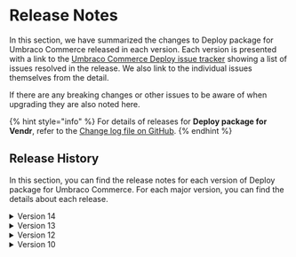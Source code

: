 # Release Notes

In this section, we have summarized the changes to Deploy package for Umbraco Commerce released in each version. Each version is presented with a link to the [Umbraco Commerce Deploy issue tracker](https://github.com/umbraco/Umbraco.Commerce.Deploy/issues) showing a list of issues resolved in the release. We also link to the individual issues themselves from the detail.

If there are any breaking changes or other issues to be aware of when upgrading they are also noted here.

{% hint style="info" %}
For details of releases for **Deploy package for Vendr**, refer to the [Change log file on GitHub](../../changelog-archive/package-deploy.md).
{% endhint %}

## Release History

In this section, you can find the release notes for each version of Deploy package for Umbraco Commerce. For each major version, you can find the details about each release.

<!-- <details>

<summary>Version</summary>

[**version**](link) **(date)**

* issue notes

</details> -->

<details>

<summary>Version 14</summary>

#### [14.1.1](https://github.com/umbraco/Umbraco.Commerce.Deploy/issues?q=is%3Aissue+is%3Aclosed+label%3Arelease%2F14.1.1) (October 24th 2024)

* Fixes Unexpected entity type `umbraco-commerce-country` error [#11](https://github.com/umbraco/Umbraco.Commerce.Deploy/issues/11).

#### 14.1.0 (September 30th 2024)

* Release for Umbraco Commerce v14.1.0 with Tax Calculation Methods support.

#### 14.0.0 (August 23rd 2024)

* Release for Umbraco v14.2.0 and Umbraco Commerce v14.0.0 support.

#### 14.0.0-rc1 (August 5th 2024)

* Initial conversion for  Umbraco v14.0.0 and Umbraco Commerce v14.0.0 support.

</details>

<details>

<summary>Version 13</summary>

#### [13.1.2](https://github.com/umbraco/Umbraco.Commerce.Deploy/issues?q=is%3Aissue+is%3Aclosed+label%3Arelease%2F13.1.2) (October 24th 2024)

* Fixes Unexpected entity type `umbraco-commerce-country` error [#11](https://github.com/umbraco/Umbraco.Commerce.Deploy/issues/11).

#### [13.1.2](https://github.com/umbraco/Umbraco.Commerce.Deploy/issues?q=is%3Aissue+is%3Aclosed+label%3Arelease%2F13.1.2) (August 9rd 2024)

* Fixed issue where shipping/payment method prices are restored before allowed country regions causing validation errors [#10](https://github.com/umbraco/Umbraco.Commerce.Deploy/issues/10).


#### [13.1.1](https://github.com/umbraco/Umbraco.Commerce.Deploy/issues?q=is%3Aissue+is%3Aclosed+label%3Arelease%2F13.1.1) (March 3rd 2024)

* Fixed issue with new property not being null checked and so causing error [#8](https://github.com/umbraco/Umbraco.Commerce.Deploy/issues/8).

#### 13.1.0 (February 21st 2024)

* Minor release closing off the RC period.

#### 13.1.0-rc1 (February 6th 2024)

* Adds support for Locations
* Updates store to handle default location and measurement system.
* Updates shipping methods to handle dynamic and realtime configurations.

#### 13.0.0 (December 13th 2023)

* Umbraco v13 and Umbraco Commerce v13 support.

</details>

<details>

<summary>Version 12</summary>

#### [12.0.1](https://github.com/umbraco/Umbraco.Commerce.Deploy/issues?q=is%3Aissue+is%3Aclosed+label%3Arelease%2F12.0.1) (October 18th 2023)

* Fixed issue where store entity pickers would fail to transfer correctly do to deserializing property editor config to the wrong format [#3](https://github.com/umbraco/Umbraco.Commerce.Deploy/issues/3).

#### [12.0.0](https://github.com/umbraco/Umbraco.Commerce.Deploy/issues?q=is%3Aissue+is%3Aclosed+label%3Arelease%2F12.0.0) (July 5th 2023)

* [Initial product launch](https://umbraco.com/blog/umbraco-commerce-release/).

</details>

<details>

<summary>Version 10</summary>

#### [10.0.1](https://github.com/umbraco/Umbraco.Commerce.Deploy/issues?q=is%3Aissue+is%3Aclosed+label%3Arelease%2F10.0.1) (October 18th 2023)

* Fixed issue where store entity pickers would fail to transfer correctly do to deserializing property editor config to the wrong format [#3](https://github.com/umbraco/Umbraco.Commerce.Deploy/issues/3).

#### [10.0.0](https://github.com/umbraco/Umbraco.Commerce.Deploy/issues?q=is%3Aissue+is%3Aclosed+label%3Arelease%2F10.0.0) (July 5th 2023)

* [Initial product launch](https://umbraco.com/blog/umbraco-commerce-release/).

</details>

